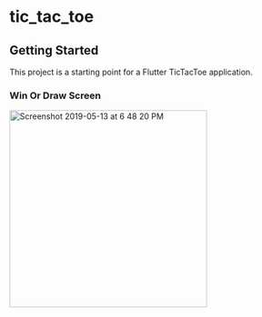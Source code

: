 # tic_tac_toe

## Getting Started

This project is a starting point for a Flutter TicTacToe application.
 ### Win Or Draw Screen
 <img width="347" alt="Screenshot 2019-05-13 at 6 48 20 PM" src="https://user-images.githubusercontent.com/30565388/57624623-fa440880-75af-11e9-88f3-b836d54cead3.png">
